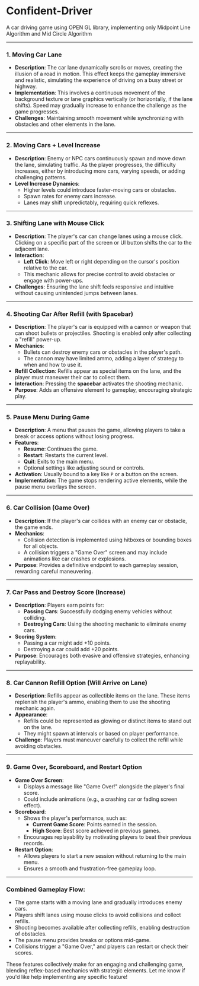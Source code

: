 # Confident-Driver
A car driving game using OPEN GL library, implementing only Midpoint Line Algorithm and Mid Circle Algorithm

---

### **1. Moving Car Lane**
- **Description**: The car lane dynamically scrolls or moves, creating the illusion of a road in motion. This effect keeps the gameplay immersive and realistic, simulating the experience of driving on a busy street or highway.
- **Implementation**: This involves a continuous movement of the background texture or lane graphics vertically (or horizontally, if the lane shifts). Speed may gradually increase to enhance the challenge as the game progresses.
- **Challenges**: Maintaining smooth movement while synchronizing with obstacles and other elements in the lane.

---

### **2. Moving Cars + Level Increase**
- **Description**: Enemy or NPC cars continuously spawn and move down the lane, simulating traffic. As the player progresses, the difficulty increases, either by introducing more cars, varying speeds, or adding challenging patterns.
- **Level Increase Dynamics**: 
  - Higher levels could introduce faster-moving cars or obstacles.
  - Spawn rates for enemy cars increase.
  - Lanes may shift unpredictably, requiring quick reflexes.

---

### **3. Shifting Lane with Mouse Click**
- **Description**: The player's car can change lanes using a mouse click. Clicking on a specific part of the screen or UI button shifts the car to the adjacent lane.
- **Interaction**:
  - **Left Click**: Move left or right depending on the cursor's position relative to the car.
  - This mechanic allows for precise control to avoid obstacles or engage with power-ups.
- **Challenges**: Ensuring the lane shift feels responsive and intuitive without causing unintended jumps between lanes.

---

### **4. Shooting Car After Refill (with Spacebar)**
- **Description**: The player's car is equipped with a cannon or weapon that can shoot bullets or projectiles. Shooting is enabled only after collecting a "refill" power-up.
- **Mechanics**:
  - Bullets can destroy enemy cars or obstacles in the player's path.
  - The cannon may have limited ammo, adding a layer of strategy to when and how to use it.
- **Refill Collection**: Refills appear as special items on the lane, and the player must maneuver their car to collect them.
- **Interaction**: Pressing the **spacebar** activates the shooting mechanic.
- **Purpose**: Adds an offensive element to gameplay, encouraging strategic play.

---

### **5. Pause Menu During Game**
- **Description**: A menu that pauses the game, allowing players to take a break or access options without losing progress.
- **Features**:
  - **Resume**: Continues the game.
  - **Restart**: Restarts the current level.
  - **Quit**: Exits to the main menu.
  - Optional settings like adjusting sound or controls.
- **Activation**: Usually bound to a key like `P` or a button on the screen.
- **Implementation**: The game stops rendering active elements, while the pause menu overlays the screen.

---

### **6. Car Collision (Game Over)**
- **Description**: If the player's car collides with an enemy car or obstacle, the game ends.
- **Mechanics**:
  - Collision detection is implemented using hitboxes or bounding boxes for all objects.
  - A collision triggers a "Game Over" screen and may include animations like car crashes or explosions.
- **Purpose**: Provides a definitive endpoint to each gameplay session, rewarding careful maneuvering.

---

### **7. Car Pass and Destroy Score (Increase)**
- **Description**: Players earn points for:
  - **Passing Cars**: Successfully dodging enemy vehicles without colliding.
  - **Destroying Cars**: Using the shooting mechanic to eliminate enemy cars.
- **Scoring System**:
  - Passing a car might add +10 points.
  - Destroying a car could add +20 points.
- **Purpose**: Encourages both evasive and offensive strategies, enhancing replayability.

---

### **8. Car Cannon Refill Option (Will Arrive on Lane)**
- **Description**: Refills appear as collectible items on the lane. These items replenish the player's ammo, enabling them to use the shooting mechanic again.
- **Appearance**:
  - Refills could be represented as glowing or distinct items to stand out on the lane.
  - They might spawn at intervals or based on player performance.
- **Challenge**: Players must maneuver carefully to collect the refill while avoiding obstacles.

---

### **9. Game Over, Scoreboard, and Restart Option**
- **Game Over Screen**:
  - Displays a message like "Game Over!" alongside the player's final score.
  - Could include animations (e.g., a crashing car or fading screen effect).
- **Scoreboard**:
  - Shows the player's performance, such as:
    - **Current Game Score**: Points earned in the session.
    - **High Score**: Best score achieved in previous games.
  - Encourages replayability by motivating players to beat their previous records.
- **Restart Option**:
  - Allows players to start a new session without returning to the main menu.
  - Ensures a smooth and frustration-free gameplay loop.

---

### Combined Gameplay Flow:
- The game starts with a moving lane and gradually introduces enemy cars.
- Players shift lanes using mouse clicks to avoid collisions and collect refills.
- Shooting becomes available after collecting refills, enabling destruction of obstacles.
- The pause menu provides breaks or options mid-game.
- Collisions trigger a "Game Over," and players can restart or check their scores.

These features collectively make for an engaging and challenging game, blending reflex-based mechanics with strategic elements. Let me know if you'd like help implementing any specific feature!
